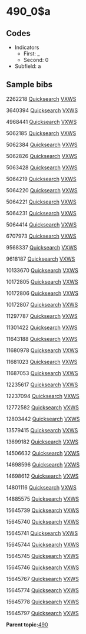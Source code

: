 # 490\_0$a

## Codes

-   Indicators
    -   First: \_
    -   Second: 0
-   Subfield: a

## Sample bibs

2262218 [Quicksearch](https://search.library.yale.edu/catalog/2262218) [VXWS](http://prodorbis.library.yale.edu:7014/vxws/GetHoldingsService?bibId=2262218)

3640394 [Quicksearch](https://search.library.yale.edu/catalog/3640394) [VXWS](http://prodorbis.library.yale.edu:7014/vxws/GetHoldingsService?bibId=3640394)

4968441 [Quicksearch](https://search.library.yale.edu/catalog/4968441) [VXWS](http://prodorbis.library.yale.edu:7014/vxws/GetHoldingsService?bibId=4968441)

5062185 [Quicksearch](https://search.library.yale.edu/catalog/5062185) [VXWS](http://prodorbis.library.yale.edu:7014/vxws/GetHoldingsService?bibId=5062185)

5062384 [Quicksearch](https://search.library.yale.edu/catalog/5062384) [VXWS](http://prodorbis.library.yale.edu:7014/vxws/GetHoldingsService?bibId=5062384)

5062826 [Quicksearch](https://search.library.yale.edu/catalog/5062826) [VXWS](http://prodorbis.library.yale.edu:7014/vxws/GetHoldingsService?bibId=5062826)

5063428 [Quicksearch](https://search.library.yale.edu/catalog/5063428) [VXWS](http://prodorbis.library.yale.edu:7014/vxws/GetHoldingsService?bibId=5063428)

5064219 [Quicksearch](https://search.library.yale.edu/catalog/5064219) [VXWS](http://prodorbis.library.yale.edu:7014/vxws/GetHoldingsService?bibId=5064219)

5064220 [Quicksearch](https://search.library.yale.edu/catalog/5064220) [VXWS](http://prodorbis.library.yale.edu:7014/vxws/GetHoldingsService?bibId=5064220)

5064221 [Quicksearch](https://search.library.yale.edu/catalog/5064221) [VXWS](http://prodorbis.library.yale.edu:7014/vxws/GetHoldingsService?bibId=5064221)

5064231 [Quicksearch](https://search.library.yale.edu/catalog/5064231) [VXWS](http://prodorbis.library.yale.edu:7014/vxws/GetHoldingsService?bibId=5064231)

5064414 [Quicksearch](https://search.library.yale.edu/catalog/5064414) [VXWS](http://prodorbis.library.yale.edu:7014/vxws/GetHoldingsService?bibId=5064414)

6707973 [Quicksearch](https://search.library.yale.edu/catalog/6707973) [VXWS](http://prodorbis.library.yale.edu:7014/vxws/GetHoldingsService?bibId=6707973)

9568337 [Quicksearch](https://search.library.yale.edu/catalog/9568337) [VXWS](http://prodorbis.library.yale.edu:7014/vxws/GetHoldingsService?bibId=9568337)

9618187 [Quicksearch](https://search.library.yale.edu/catalog/9618187) [VXWS](http://prodorbis.library.yale.edu:7014/vxws/GetHoldingsService?bibId=9618187)

10133670 [Quicksearch](https://search.library.yale.edu/catalog/10133670) [VXWS](http://prodorbis.library.yale.edu:7014/vxws/GetHoldingsService?bibId=10133670)

10172805 [Quicksearch](https://search.library.yale.edu/catalog/10172805) [VXWS](http://prodorbis.library.yale.edu:7014/vxws/GetHoldingsService?bibId=10172805)

10172806 [Quicksearch](https://search.library.yale.edu/catalog/10172806) [VXWS](http://prodorbis.library.yale.edu:7014/vxws/GetHoldingsService?bibId=10172806)

10172807 [Quicksearch](https://search.library.yale.edu/catalog/10172807) [VXWS](http://prodorbis.library.yale.edu:7014/vxws/GetHoldingsService?bibId=10172807)

11297787 [Quicksearch](https://search.library.yale.edu/catalog/11297787) [VXWS](http://prodorbis.library.yale.edu:7014/vxws/GetHoldingsService?bibId=11297787)

11301422 [Quicksearch](https://search.library.yale.edu/catalog/11301422) [VXWS](http://prodorbis.library.yale.edu:7014/vxws/GetHoldingsService?bibId=11301422)

11643188 [Quicksearch](https://search.library.yale.edu/catalog/11643188) [VXWS](http://prodorbis.library.yale.edu:7014/vxws/GetHoldingsService?bibId=11643188)

11680978 [Quicksearch](https://search.library.yale.edu/catalog/11680978) [VXWS](http://prodorbis.library.yale.edu:7014/vxws/GetHoldingsService?bibId=11680978)

11681023 [Quicksearch](https://search.library.yale.edu/catalog/11681023) [VXWS](http://prodorbis.library.yale.edu:7014/vxws/GetHoldingsService?bibId=11681023)

11687053 [Quicksearch](https://search.library.yale.edu/catalog/11687053) [VXWS](http://prodorbis.library.yale.edu:7014/vxws/GetHoldingsService?bibId=11687053)

12235617 [Quicksearch](https://search.library.yale.edu/catalog/12235617) [VXWS](http://prodorbis.library.yale.edu:7014/vxws/GetHoldingsService?bibId=12235617)

12237094 [Quicksearch](https://search.library.yale.edu/catalog/12237094) [VXWS](http://prodorbis.library.yale.edu:7014/vxws/GetHoldingsService?bibId=12237094)

12772582 [Quicksearch](https://search.library.yale.edu/catalog/12772582) [VXWS](http://prodorbis.library.yale.edu:7014/vxws/GetHoldingsService?bibId=12772582)

12803442 [Quicksearch](https://search.library.yale.edu/catalog/12803442) [VXWS](http://prodorbis.library.yale.edu:7014/vxws/GetHoldingsService?bibId=12803442)

13579415 [Quicksearch](https://search.library.yale.edu/catalog/13579415) [VXWS](http://prodorbis.library.yale.edu:7014/vxws/GetHoldingsService?bibId=13579415)

13699182 [Quicksearch](https://search.library.yale.edu/catalog/13699182) [VXWS](http://prodorbis.library.yale.edu:7014/vxws/GetHoldingsService?bibId=13699182)

14506632 [Quicksearch](https://search.library.yale.edu/catalog/14506632) [VXWS](http://prodorbis.library.yale.edu:7014/vxws/GetHoldingsService?bibId=14506632)

14698596 [Quicksearch](https://search.library.yale.edu/catalog/14698596) [VXWS](http://prodorbis.library.yale.edu:7014/vxws/GetHoldingsService?bibId=14698596)

14698612 [Quicksearch](https://search.library.yale.edu/catalog/14698612) [VXWS](http://prodorbis.library.yale.edu:7014/vxws/GetHoldingsService?bibId=14698612)

14801116 [Quicksearch](https://search.library.yale.edu/catalog/14801116) [VXWS](http://prodorbis.library.yale.edu:7014/vxws/GetHoldingsService?bibId=14801116)

14885575 [Quicksearch](https://search.library.yale.edu/catalog/14885575) [VXWS](http://prodorbis.library.yale.edu:7014/vxws/GetHoldingsService?bibId=14885575)

15645739 [Quicksearch](https://search.library.yale.edu/catalog/15645739) [VXWS](http://prodorbis.library.yale.edu:7014/vxws/GetHoldingsService?bibId=15645739)

15645740 [Quicksearch](https://search.library.yale.edu/catalog/15645740) [VXWS](http://prodorbis.library.yale.edu:7014/vxws/GetHoldingsService?bibId=15645740)

15645741 [Quicksearch](https://search.library.yale.edu/catalog/15645741) [VXWS](http://prodorbis.library.yale.edu:7014/vxws/GetHoldingsService?bibId=15645741)

15645744 [Quicksearch](https://search.library.yale.edu/catalog/15645744) [VXWS](http://prodorbis.library.yale.edu:7014/vxws/GetHoldingsService?bibId=15645744)

15645745 [Quicksearch](https://search.library.yale.edu/catalog/15645745) [VXWS](http://prodorbis.library.yale.edu:7014/vxws/GetHoldingsService?bibId=15645745)

15645746 [Quicksearch](https://search.library.yale.edu/catalog/15645746) [VXWS](http://prodorbis.library.yale.edu:7014/vxws/GetHoldingsService?bibId=15645746)

15645767 [Quicksearch](https://search.library.yale.edu/catalog/15645767) [VXWS](http://prodorbis.library.yale.edu:7014/vxws/GetHoldingsService?bibId=15645767)

15645774 [Quicksearch](https://search.library.yale.edu/catalog/15645774) [VXWS](http://prodorbis.library.yale.edu:7014/vxws/GetHoldingsService?bibId=15645774)

15645778 [Quicksearch](https://search.library.yale.edu/catalog/15645778) [VXWS](http://prodorbis.library.yale.edu:7014/vxws/GetHoldingsService?bibId=15645778)

15645797 [Quicksearch](https://search.library.yale.edu/catalog/15645797) [VXWS](http://prodorbis.library.yale.edu:7014/vxws/GetHoldingsService?bibId=15645797)

**Parent topic:**[490](../../tags/490/490.md)

